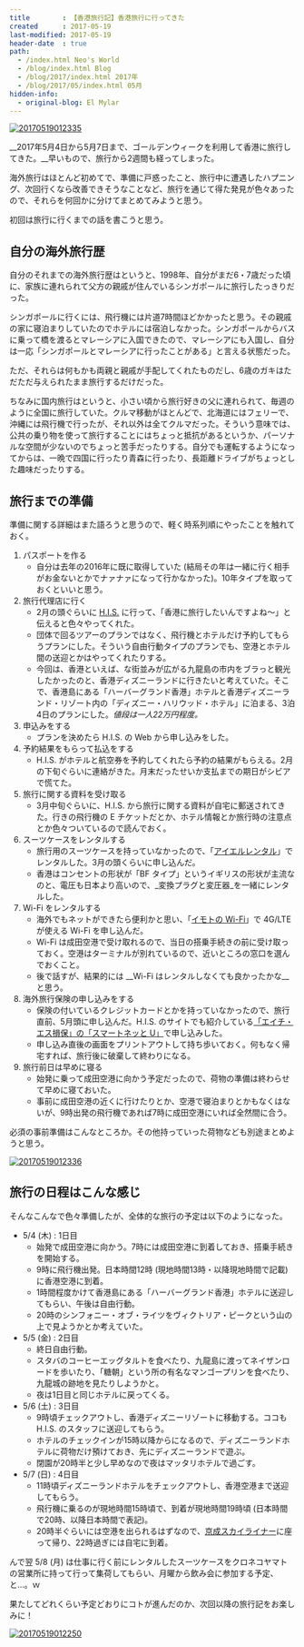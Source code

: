 ```yaml
---
title        : 【香港旅行記】香港旅行に行ってきた
created      : 2017-05-19
last-modified: 2017-05-19
header-date  : true
path:
  - /index.html Neo's World
  - /blog/index.html Blog
  - /blog/2017/index.html 2017年
  - /blog/2017/05/index.html 05月
hidden-info:
  - original-blog: El Mylar
---
```


[![20170519012335](http://img.f.hatena.ne.jp/images/fotolife/n/neos21/20170519/20170519012335.jpg)](http://f.hatena.ne.jp/neos21/20170519012335)

__2017年5月4日から5月7日まで、ゴールデンウィークを利用して香港に旅行してきた。__早いもので、旅行から2週間も経ってしまった。

海外旅行はほとんど初めてで、準備に戸惑ったこと、旅行中に遭遇したハプニング、次回行くなら改善できそうなことなど、旅行を通じて得た発見が色々あったので、それらを何回かに分けてまとめてみようと思う。

初回は旅行に行くまでの話を書こうと思う。

## 自分の海外旅行歴

自分のそれまでの海外旅行歴はというと、1998年、自分がまだ6・7歳だった頃に、家族に連れられて父方の親戚が住んでいるシンガポールに旅行したっきりだった。

シンガポールに行くには、飛行機には片道7時間ほどかかったと思う。その親戚の家に寝泊まりしていたのでホテルには宿泊しなかった。シンガポールからバスに乗って橋を渡るとマレーシアに入国できたので、マレーシアにも入国し、自分は一応「シンガポールとマレーシアに行ったことがある」と言える状態だった。

ただ、それらは何もかも両親と親戚が手配してくれたものだし、6歳のガキはただただ与えられたまま旅行するだけだった。

ちなみに国内旅行はというと、小さい頃から旅行好きの父に連れられて、毎週のように全国に旅行していた。クルマ移動がほとんどで、北海道にはフェリーで、沖縄には飛行機で行ったが、それ以外は全てクルマだった。そういう意味では、公共の乗り物を使って旅行することにはちょっと抵抗があるというか、パーソナルな空間が少ないのでちょっと苦手だったりする。自分でも運転するようになってからは、一晩で四国に行ったり青森に行ったり、長距離ドライブがちょっとした趣味だったりする。

## 旅行までの準備

準備に関する詳細はまた語ろうと思うので、軽く時系列順にやったことを触れておく。

1. パスポートを作る
    - 自分は去年の2016年に既に取得していた (結局その年は一緒に行く相手がお金ないとかでナァナァになって行かなかった)。10年タイプを取っておくといいと思う。
2. 旅行代理店に行く
    - 2月の頭ぐらいに [H.I.S.](http://www.his-j.com/) に行って、「香港に旅行したいんですよね～」と伝えると色々やってくれた。
    - 団体で回るツアーのプランではなく、飛行機とホテルだけ予約してもらうプランにした。そういう自由行動タイプのプランでも、空港とホテル間の送迎とかはやってくれたりする。
    - 今回は、香港といえば、な街並みが広がる九龍島の市内をブラっと観光したかったのと、香港ディズニーランドに行きたいと考えていた。そこで、香港島にある「ハーバーグランド香港」ホテルと香港ディズニーランド・リゾート内の「ディズニー・ハリウッド・ホテル」に泊まる、3泊4日のプランにした。_値段は一人22万円程度。_
3. 申込みをする
    - プランを決めたら H.I.S. の Web から申し込みをした。
4. 予約結果をもらって払込をする
    - H.I.S. がホテルと航空券を予約してくれたら予約の結果がもらえる。2月の下旬ぐらいに連絡がきた。月末だったせいか支払までの期日がシビアで慌てた。
5. 旅行に関する資料を受け取る
    - 3月中旬ぐらいに、H.I.S. から旅行に関する資料が自宅に郵送されてきた。行きの飛行機の E チケットだとか、ホテル情報とか旅行時の注意点とか色々ついているので読んでおく。
6. スーツケースをレンタルする
    - 旅行用のスーツケースを持っていなかったので、「[アイエルレンタル](http://www.ilrental.co.jp/)」でレンタルした。3月の頭くらいに申し込んだ。
    - 香港はコンセントの形状が「BF タイプ」というイギリスの形状が主流なのと、電圧も日本より高いので、_変換プラグと変圧器_を一緒にレンタルした。
7. Wi-Fi をレンタルする
    - 海外でもネットができたら便利かと思い、「[イモトの Wi-Fi](https://www.globaldata.jp/imotowifi/)」で 4G/LTE が使える Wi-Fi を申し込んだ。
    - Wi-Fi は成田空港で受け取れるので、当日の搭乗手続きの前に受け取っておく。空港はターミナルが別れているので、近いところの窓口を選んでおくこと。
    - 後で話すが、結果的には __Wi-Fi はレンタルしなくても良かったかな__と思う。
8. 海外旅行保険の申し込みをする
    - 保険の付いているクレジットカードとかを持っていなかったので、旅行直前、5月頭に申し込んだ。H.I.S. のサイトでも紹介している[「エイチ・エス損保」の「スマートネッと U」](http://web.hs-sonpo.co.jp/pc/?aid=08181)で申し込みした。
    - 申し込み直後の画面をプリントアウトして持ち歩いておく。何もなく帰宅すれば、旅行後に破棄して終わりになる。
9. 旅行前日は早めに寝る
    - 始発に乗って成田空港に向かう予定だったので、荷物の準備は終わらせて早めに寝ておいた。
    - 事前に成田空港の近くに行けたりとか、空港で寝泊まりとかもなくはないが、9時出発の飛行機であれば7時に成田空港にいれば全然間に合う。

必須の事前準備はこんなところか。その他持っていった荷物なども別途まとめようと思う。

[![20170519012336](http://img.f.hatena.ne.jp/images/fotolife/n/neos21/20170519/20170519012336.jpg)](http://f.hatena.ne.jp/neos21/20170519012336)

## 旅行の日程はこんな感じ

そんなこんなで色々準備したが、全体的な旅行の予定は以下のようになった。

- 5/4 (木) : 1日目
  - 始発で成田空港に向かう。7時には成田空港に到着しておき、搭乗手続きを開始する。
  - 9時に飛行機出発。日本時間12時 (現地時間13時・以降現地時間で記載) に香港空港に到着。
  - 1時間程度かけて香港島にある「ハーバーグランド香港」ホテルに送迎してもらい、午後は自由行動。
  - 20時のシンフォニー・オブ・ライツをヴィクトリア・ピークという山の上で見ようかとか考えていた。
- 5/5 (金) : 2日目
  - 終日自由行動。
  - スタバのコーヒーエッグタルトを食べたり、九龍島に渡ってネイザンロードを歩いたり、「糖朝」という所の有名なマンゴープリンを食べたり、九龍城の跡地を見たりしようかと。
  - 夜は1日目と同じホテルに戻ってくる。
- 5/6 (土) : 3日目
  - 9時頃チェックアウトし、香港ディズニーリゾートに移動する。ココも H.I.S. のスタッフに送迎してもらう。
  - ホテルのチェックインが15時以降からになるので、ディズニーランドホテルに荷物だけ預けておき、先にディズニーランドで遊ぶ。
  - 閉園が20時半と少し早めなので夜はマッタリホテルで過ごす。
- 5/7 (日) : 4日目
  - 11時頃ディズニーランドホテルをチェックアウトし、香港空港まで送迎してもらう。
  - 飛行機に乗るのが現地時間15時頃で、到着が現地時間19時頃 (日本時間で20時、以降日本時間で表記)。
  - 20時半ぐらいには空港を出られるはずなので、[京成スカイライナー](http://www.keisei.co.jp/keisei/tetudou/skyliner/jp/index.php)に座って帰り、22時過ぎには自宅に到着。

んで翌 5/8 (月) は仕事に行く前にレンタルしたスーツケースをクロネコヤマトの営業所に持って行って集荷してもらい、月曜から飲み会に参加する予定、と…。ｗ

果たしてどれくらい予定どおりにコトが進んだのか、次回以降の旅行記をお楽しみに！

[![20170519012250](http://img.f.hatena.ne.jp/images/fotolife/n/neos21/20170519/20170519012250.jpg)](http://f.hatena.ne.jp/neos21/20170519012250)
